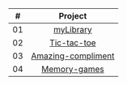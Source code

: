 |  #  |            Project             |
| :-: | :----------------------------: |
| 01  |      [ myLibrary](https://github.com/saralimbu2017/myLibrary)       | 
| 02  |     [Tic-tac-toe](https://github.com/saralimbu2017/Tic-tac-toe)    |
| 03  |    [Amazing-compliment](https://github.com/saralimbu2017/amazing-compliment)     |
| 04  |  [Memory-games](https://github.com/saralimbu2017/wdi-fundamentals-memorygame)  |
